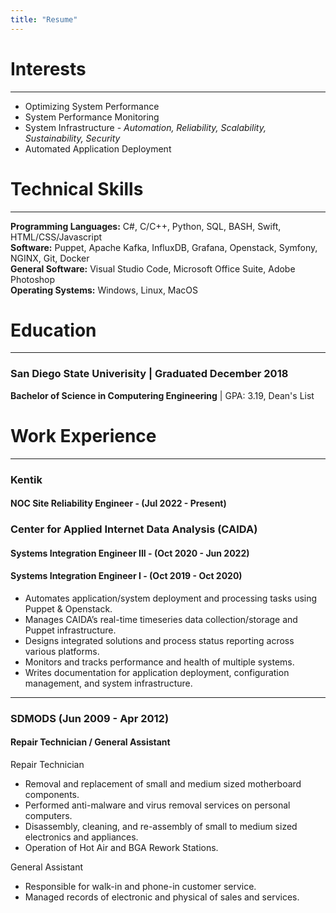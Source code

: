 ```yaml
---
title: "Resume"
---
```


# Interests
---
* Optimizing System Performance <br/>
* System Performance Monitoring <br/>
* System Infrastructure - _Automation, Reliability, Scalability, Sustainability, Security_ <br/>
* Automated Application Deployment <br/>

# Technical Skills
---
**Programming Languages:** C#, C/C++, Python, SQL, BASH, Swift, HTML/CSS/Javascript<br/>
**Software:** Puppet, Apache Kafka, InfluxDB, Grafana, Openstack, Symfony, NGINX, Git, Docker <br/>
**General Software:** Visual Studio Code, Microsoft Office Suite, Adobe Photoshop <br/>
**Operating Systems:** Windows, Linux, MacOS <br/>

# Education
---
### San Diego State Univerisity | Graduated December 2018
**Bachelor of Science in Computering Engineering** | GPA: 3.19, Dean's List<br/>

# Work Experience
---
### Kentik

####

#### NOC Site Reliability Engineer - (Jul 2022 - Present)

### Center for Applied Internet Data Analysis (CAIDA)

#### Systems Integration Engineer III - (Oct 2020 - Jun 2022)

#### Systems Integration Engineer I - (Oct 2019 - Oct 2020)

* Automates application/system deployment and processing tasks using Puppet & Openstack. <br/>
* Manages CAIDA’s real-time timeseries data collection/storage and Puppet infrastructure. <br/>
* Designs integrated solutions and process status reporting across various platforms. <br/>
* Monitors and tracks performance and health of multiple systems. <br/>
* Writes documentation for application deployment, configuration management, and system
infrastructure. <br/>

---

### SDMODS (Jun 2009 - Apr 2012)

#### Repair Technician / General Assistant

Repair Technician <br/>
* Removal and replacement of small and medium sized motherboard components.<br/>
* Performed anti-malware and virus removal services on personal computers.<br/>
* Disassembly, cleaning, and re-assembly of small to medium sized electronics and appliances.<br/>
* Operation of Hot Air and BGA Rework Stations.<br/>

General Assistant<br/>
* Responsible for walk-in and phone-in customer service.<br/>
* Managed records of electronic and physical of sales and services.<br/>

